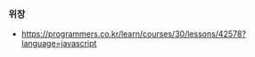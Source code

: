 ### 위장

* https://programmers.co.kr/learn/courses/30/lessons/42578?language=javascript

```javascript


```